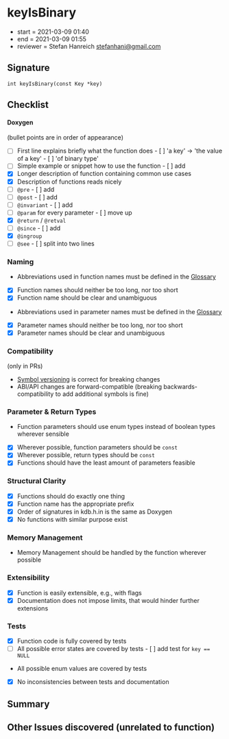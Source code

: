 # keyIsBinary

- start = 2021-03-09 01:40
- end = 2021-03-09 01:55
- reviewer = Stefan Hanreich <stefanhani@gmail.com>

## Signature

`int keyIsBinary(const Key *key)`

## Checklist

#### Doxygen

(bullet points are in order of appearance)

- [ ] First line explains briefly what the function does - [ ] 'a key' -> 'the value of a key' - [ ] 'of binary type'
- [ ] Simple example or snippet how to use the function - [ ] add
- [x] Longer description of function containing common use cases
- [x] Description of functions reads nicely
- [ ] `@pre` - [ ] add
- [ ] `@post` - [ ] add
- [ ] `@invariant` - [ ] add
- [ ] `@param` for every parameter - [ ] move up
- [x] `@return` / `@retval`
- [ ] `@since` - [ ] add
- [x] `@ingroup`
- [ ] `@see` - [ ] split into two lines

### Naming

- Abbreviations used in function names must be defined in the
  [Glossary](/doc/help/elektra-glossary.md)
- [x] Function names should neither be too long, nor too short
- [x] Function name should be clear and unambiguous
- Abbreviations used in parameter names must be defined in the
  [Glossary](/doc/help/elektra-glossary.md)
- [x] Parameter names should neither be too long, nor too short
- [x] Parameter names should be clear and unambiguous

### Compatibility

(only in PRs)

- [Symbol versioning](/doc/dev/symbol-versioning.md)
  is correct for breaking changes
- ABI/API changes are forward-compatible (breaking backwards-compatibility
  to add additional symbols is fine)

### Parameter & Return Types

- Function parameters should use enum types instead of boolean types
  wherever sensible
- [x] Wherever possible, function parameters should be `const`
- [x] Wherever possible, return types should be `const`
- [x] Functions should have the least amount of parameters feasible

### Structural Clarity

- [x] Functions should do exactly one thing
- [x] Function name has the appropriate prefix
- [x] Order of signatures in kdb.h.in is the same as Doxygen
- [x] No functions with similar purpose exist

### Memory Management

- Memory Management should be handled by the function wherever possible

### Extensibility

- [x] Function is easily extensible, e.g., with flags
- [x] Documentation does not impose limits, that would hinder further extensions

### Tests

- [x] Function code is fully covered by tests
- [ ] All possible error states are covered by tests - [ ] add test for `key == NULL`
- All possible enum values are covered by tests
- [x] No inconsistencies between tests and documentation

## Summary

## Other Issues discovered (unrelated to function)
